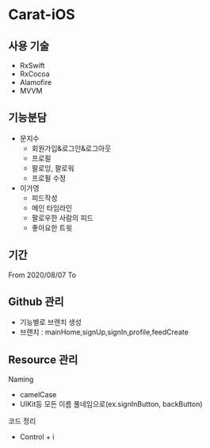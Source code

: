 # Carat-iOS

## 사용 기술

- RxSwift
- RxCocoa
- Alamofire
- MVVM

## 기능분담

- 문지수
  - 회원가입&로그인&로그아웃
  - 프로필
  - 팔로잉, 팔로워
  - 프로필 수정
- 이가영
  - 피드작성
  - 메인 타임라인
  - 팔로우한 사람의 피드
  - 좋아요한 트윗

## 기간

From 2020/08/07
To

## Github 관리

- 기능별로 브랜치 생성
- 브랜치 : mainHome,signUp,signIn,profile,feedCreate

## Resource 관리

Naming

- camelCase
- UIKit등 모든 이름 풀네임으로(ex.signInButton, backButton)

코드 정리

- Control + i
